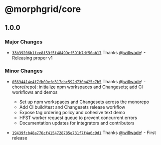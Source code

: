 # @morphgrid/core

## 1.0.0

### Major Changes

- [`33b39206b1fee8f59f5f48499cf591b7df50ab17`](https://github.com/willwade/morpho-wasm/commit/33b39206b1fee8f59f5f48499cf591b7df50ab17) Thanks [@willwade](https://github.com/willwade)! - Releasing proper v1

### Minor Changes

- [`05694414e4f7fb09efd317cbc592d730b425c7b5`](https://github.com/willwade/morpho-wasm/commit/05694414e4f7fb09efd317cbc592d730b425c7b5) Thanks [@willwade](https://github.com/willwade)! - chore(repo): initialize npm workspaces and Changesets; add CI workflows and demos

  - Set up npm workspaces and Changesets across the monorepo
  - Add CI build/test and Changesets release workflow
  - Expose tag ordering policy and cohesive text demo
  - HFST worker request queue to prevent concurrent errors
  - Documentation updates for integrators and contributors

- [`19439fcb48a776cf4154728785e731f7f4a6c9d1`](https://github.com/willwade/morpho-wasm/commit/19439fcb48a776cf4154728785e731f7f4a6c9d1) Thanks [@willwade](https://github.com/willwade)! - First release
